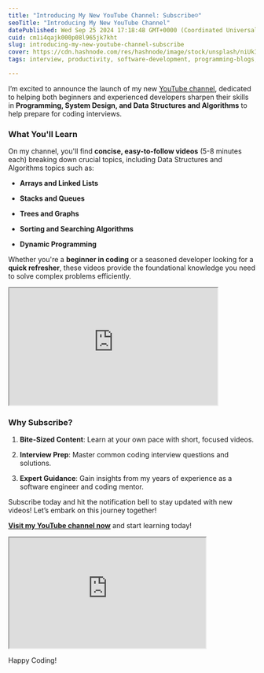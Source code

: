 ```yaml
---
title: "Introducing My New YouTube Channel: Subscribe☺️"
seoTitle: "Introducing My New YouTube Channel"
datePublished: Wed Sep 25 2024 17:18:48 GMT+0000 (Coordinated Universal Time)
cuid: cm1i4qajk000p08l965jk7kht
slug: introducing-my-new-youtube-channel-subscribe
cover: https://cdn.hashnode.com/res/hashnode/image/stock/unsplash/niUkImZcSP8/upload/aef92435411c6177562c8d9869740dc7.jpeg
tags: interview, productivity, software-development, programming-blogs, python, web-development, webdev, python3, coding, software-engineering, youtube, programming-languages, programming-tips, youtube-channel, data-structure-and-algorithms

---
```


I’m excited to announce the launch of my new [YouTube channel](https://youtube.com/@bonaogeto), dedicated to helping both beginners and experienced developers sharpen their skills in **Programming, System Design, and Data Structures and Algorithms** to help prepare for coding interviews.

### What You'll Learn

On my channel, you'll find **concise, easy-to-follow videos** (5-8 minutes each) breaking down crucial topics, including Data Structures and Algorithms topics such as:

* **Arrays and Linked Lists**
    
* **Stacks and Queues**
    
* **Trees and Graphs**
    
* **Sorting and Searching Algorithms**
    
* **Dynamic Programming**
    

Whether you're a **beginner in coding** or a seasoned developer looking for a **quick refresher**, these videos provide the foundational knowledge you need to solve complex problems efficiently.

<iframe width="424" height="238" src="https://www.youtube.com/embed/S5c44F8zc9s"></iframe>

### Why Subscribe?

1. **Bite-Sized Content**: Learn at your own pace with short, focused videos.
    
2. **Interview Prep**: Master common coding interview questions and solutions.
    
3. **Expert Guidance**: Gain insights from my years of experience as a software engineer and coding mentor.
    

Subscribe today and hit the notification bell to stay updated with new videos! Let’s embark on this journey together!

[**Visit my YouTube channel now**](https://youtube.com/@bonaogeto) and start learning today!

<iframe width="400" height="225" src="https://www.youtube.com/embed/UIBn8RrfTQM"></iframe>

Happy Coding!